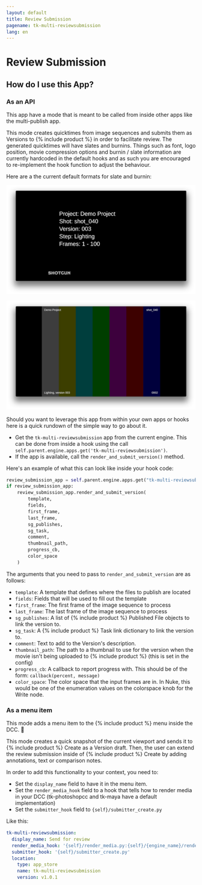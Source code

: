 ```yaml
---
layout: default
title: Review Submission
pagename: tk-multi-reviewsubmission
lang: en
---
```


# Review Submission

## How do I use this App?

### As an API

This app have a mode that is meant to be called from inside other apps like the multi-publish app.

This mode creates quicktimes from image sequences and submits them as Versions to {% include product %} in order to facilitate review. The generated quicktimes will have slates and burnins. Things such as font, logo position, movie compression options and burnin / slate information are currently hardcoded in the default hooks and as such you are encouraged to re-implement the hook function to adjust the behaviour.

Here are a the current default formats for slate and burnin:

![Main Menu](../images/apps/multi-reviewsubmission-quicktime_slate.png) 

![Main Menu](../images/apps/multi-reviewsubmission-quicktime_burnin.png) 

Should you want to leverage this app from within your own apps or hooks here is a quick rundown of the simple way to go about it.

- Get the `tk-multi-reviewsubmission` app from the current engine. This can be done
  from inside a hook using the call `self.parent.engine.apps.get('tk-multi-reviewsubmission')`.
- If the app is available, call the `render_and_submit_version()` method.

Here's an example of what this can look like inside your hook code:

```python
review_submission_app = self.parent.engine.apps.get("tk-multi-reviewsubmission")
if review_submission_app:
    review_submission_app.render_and_submit_version(
        template,
        fields,
        first_frame,
        last_frame,
        sg_publishes,
        sg_task,
        comment,
        thumbnail_path,
        progress_cb,
        color_space
    )
```

The arguments that you need to pass to `render_and_submit_version` are as follows:

* `template`: A template that defines where the files to publish are located
* `fields`: Fields that will be used to fill out the template
* `first_frame`: The first frame of the image sequence to process
* `last_frame`: The last frame of the image sequence to process
* `sg_publishes`: A list of {% include product %} Published File objects to link the version to.
* `sg_task`: A {% include product %} Task link dictionary to link the version to.
* `comment`: Text to add to the Version's description.
* `thumbnail_path`: The path to a thumbnail to use for the version when the movie isn't being uploaded to {% include product %} (this is set in the config)
* `progress_cb`: A callback to report progress with.  This should be of the form: `callback(percent, message)`
* `color_space`: The color space that the input frames are in.  In Nuke, this would be one of the enumeration values on the colorspace knob for the Write node.

### As a menu item

This mode adds a menu item to the {% include product %} menu inside the DCC. 

This mode creates a quick snapshot of the current viewport and sends it to {% include product %} Create as a Version draft. Then, the user can extend the review submission inside of {% include product %} Create by adding annotations, text or comparison notes.

In order to add this functionality to your context, you need to:
* Set the `display_name` field to have it in the menu item.
* Set the `render_media_hook` field to a hook that tells how to render media in your DCC (tk-photoshopcc and tk-maya have a default implementation)
* Set the `submitter_hook` field to `{self}/submitter_create.py`

Like this:

```yaml
tk-multi-reviewsubmission:
  display_name: Send for review
  render_media_hook: '{self}/render_media.py:{self}/{engine_name}/render_media.py'
  submitter_hook: '{self}/submitter_create.py'
  location: 
    type: app_store
    name: tk-multi-reviewsubmission
    version: v1.0.1
```